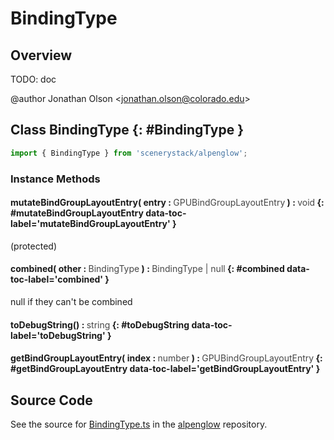 # BindingType

## Overview

TODO: doc

@author Jonathan Olson &lt;jonathan.olson@colorado.edu&gt;

## Class BindingType {: #BindingType }


```js
import { BindingType } from 'scenerystack/alpenglow';
```
### Instance Methods

#### mutateBindGroupLayoutEntry( entry : <span style="font-weight: 400; opacity: 80%;">GPUBindGroupLayoutEntry</span> ) : <span style="font-weight: 400; opacity: 80%;">void</span> {: #mutateBindGroupLayoutEntry data-toc-label='mutateBindGroupLayoutEntry' }

(protected)

#### combined( other : <span style="font-weight: 400; opacity: 80%;">BindingType</span> ) : <span style="font-weight: 400; opacity: 80%;">BindingType | null</span> {: #combined data-toc-label='combined' }

null if they can't be combined

#### toDebugString() : <span style="font-weight: 400; opacity: 80%;">string</span> {: #toDebugString data-toc-label='toDebugString' }

#### getBindGroupLayoutEntry( index : <span style="font-weight: 400; opacity: 80%;">number</span> ) : <span style="font-weight: 400; opacity: 80%;">GPUBindGroupLayoutEntry</span> {: #getBindGroupLayoutEntry data-toc-label='getBindGroupLayoutEntry' }



## Source Code

See the source for [BindingType.ts](https://github.com/phetsims/alpenglow/blob/main/js/webgpu/compute/BindingType.ts) in the [alpenglow](https://github.com/phetsims/alpenglow) repository.
